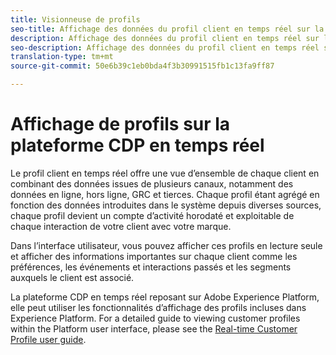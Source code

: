```yaml
---
title: Visionneuse de profils
seo-title: Affichage des données du profil client en temps réel sur la plateforme de données client en temps réel
description: Affichage des données du profil client en temps réel sur la plateforme de données client en temps réel
seo-description: Affichage des données du profil client en temps réel sur la plateforme de données client en temps réel
translation-type: tm+mt
source-git-commit: 50e6b39c1eb0bda4f3b30991515fb1c13fa9ff87

---
```



# Affichage de profils sur la plateforme CDP en temps réel

Le profil client en temps réel offre une vue d’ensemble de chaque client en combinant des données issues de plusieurs canaux, notamment des données en ligne, hors ligne, GRC et tierces. Chaque profil étant agrégé en fonction des données introduites dans le système depuis diverses sources, chaque profil devient un compte d’activité horodaté et exploitable de chaque interaction de votre client avec votre marque.

Dans l’interface utilisateur, vous pouvez afficher ces profils en lecture seule et afficher des informations importantes sur chaque client comme les préférences, les événements et interactions passés et les segments auxquels le client est associé.

La plateforme CDP en temps réel reposant sur Adobe Experience Platform, elle peut utiliser les fonctionnalités d’affichage des profils incluses dans Experience Platform. For a detailed guide to viewing customer profiles within the Platform user interface, please see the [Real-time Customer Profile user guide](../../profile/ui/user-guide.md).